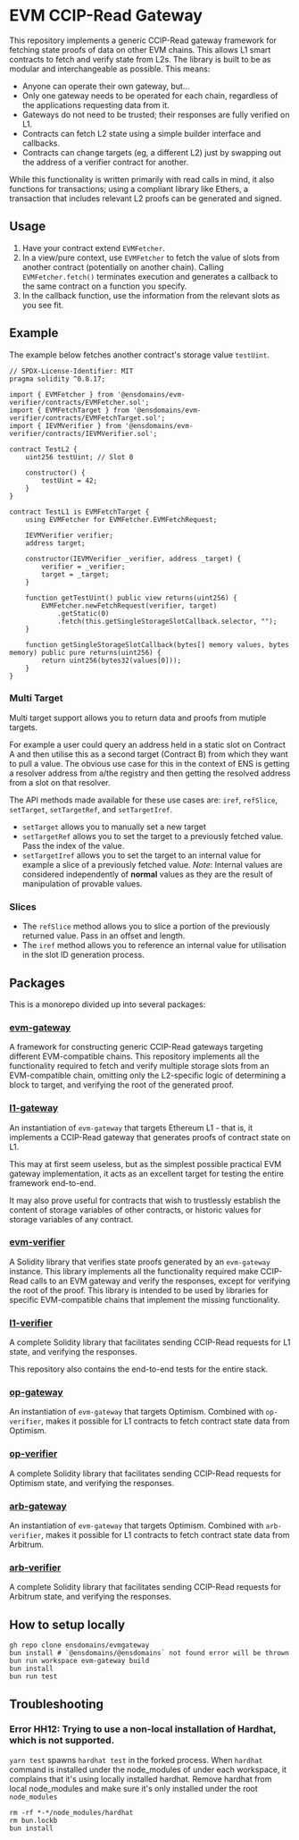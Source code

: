 # EVM CCIP-Read Gateway
This repository implements a generic CCIP-Read gateway framework for fetching state proofs of data on other EVM chains. This allows L1 smart contracts to fetch and verify state from L2s. The library is built to be as modular and interchangeable as possible. This means:

 - Anyone can operate their own gateway, but...
 - Only one gateway needs to be operated for each chain, regardless of the applications requesting data from it.
 - Gateways do not need to be trusted; their responses are fully verified on L1.
 - Contracts can fetch L2 state using a simple builder interface and callbacks.
 - Contracts can change targets (eg, a different L2) just by swapping out the address of a verifier contract for another.

While this functionality is written primarily with read calls in mind, it also functions for transactions; using a compliant
library like Ethers, a transaction that includes relevant L2 proofs can be generated and signed.


## Usage

 1. Have your contract extend `EVMFetcher`.
 2. In a view/pure context, use `EVMFetcher` to fetch the value of slots from another contract (potentially on another chain). Calling `EVMFetcher.fetch()` terminates execution and generates a callback to the same contract on a function you specify.
 3. In the callback function, use the information from the relevant slots as you see fit.

## Example

The example below fetches another contract's storage value `testUint`.

```
// SPDX-License-Identifier: MIT
pragma solidity ^0.8.17;

import { EVMFetcher } from '@ensdomains/evm-verifier/contracts/EVMFetcher.sol';
import { EVMFetchTarget } from '@ensdomains/evm-verifier/contracts/EVMFetchTarget.sol';
import { IEVMVerifier } from '@ensdomains/evm-verifier/contracts/IEVMVerifier.sol';

contract TestL2 {
    uint256 testUint; // Slot 0
    
    constructor() {
        testUint = 42;
    }
}

contract TestL1 is EVMFetchTarget {
    using EVMFetcher for EVMFetcher.EVMFetchRequest;

    IEVMVerifier verifier;
    address target;

    constructor(IEVMVerifier _verifier, address _target) {
        verifier = _verifier;
        target = _target;
    }

    function getTestUint() public view returns(uint256) {
        EVMFetcher.newFetchRequest(verifier, target)
            .getStatic(0)
            .fetch(this.getSingleStorageSlotCallback.selector, "");
    }

    function getSingleStorageSlotCallback(bytes[] memory values, bytes memory) public pure returns(uint256) {
        return uint256(bytes32(values[0]));
    }
}
```

### Multi Target
Multi target support allows you to return data and proofs from mutiple targets.

For example a user could query an address held in a static slot on Contract A and then utilise this as a second target (Contract B) from which they want to pull a value. The obvious use case for this in the context of ENS is getting a resolver address from a/the registry and then getting the resolved address from a slot on that resolver.

The API methods made available for these use cases are: `iref`, `refSlice`, `setTarget`, `setTargetRef`, and `setTargetIref`.

- `setTarget` allows you to manually set a new target
- `setTargetRef` allows you to set the target to a previously fetched value. Pass the index of the value.
- `setTargetIref` allows you to set the target to an internal value for example a slice of a previously fetched value. *Note*: Internal values are considered independently of **normal** values as they are the result of manipulation of provable values.

### Slices

- The `refSlice` method allows you to slice a portion of the previously returned value. Pass in an offset and length.
- The `iref` method allows you to reference an internal value for utilisation in the slot ID generation process.


## Packages

This is a monorepo divided up into several packages:

### [evm-gateway](/evm-gateway/)
A framework for constructing generic CCIP-Read gateways targeting different EVM-compatible chains. This repository
implements all the functionality required to fetch and verify multiple storage slots from an EVM-compatible chain,
omitting only the L2-specific logic of determining a block to target, and verifying the root of the generated proof.

### [l1-gateway](/l1-gateway/)
An instantiation of `evm-gateway` that targets Ethereum L1 - that is, it implements a CCIP-Read gateway that generates
proofs of contract state on L1.

This may at first seem useless, but as the simplest possible practical EVM gateway implementation, it acts as an excellent
target for testing the entire framework end-to-end.

It may also prove useful for contracts that wish to trustlessly establish the content of storage variables of other contracts,
or historic values for storage variables of any contract.

### [evm-verifier](/evm-verifier/)
A Solidity library that verifies state proofs generated by an `evm-gateway` instance. This library implements all the
functionality required make CCIP-Read calls to an EVM gateway and verify the responses, except for verifying the root of the
proof. This library is intended to be used by libraries for specific EVM-compatible chains that implement the missing 
functionality.

### [l1-verifier](/l1-verifier/)
A complete Solidity library that facilitates sending CCIP-Read requests for L1 state, and verifying the responses.

This repository also contains the end-to-end tests for the entire stack.

### [op-gateway](/op-gateway/)
An instantiation of `evm-gateway` that targets Optimism. Combined with `op-verifier`, makes it possible for L1 contracts to fetch contract state data from Optimism.

### [op-verifier](/op-verifier/)
A complete Solidity library that facilitates sending CCIP-Read requests for Optimism state, and verifying the responses.

### [arb-gateway](/arb-gateway/)
An instantiation of `evm-gateway` that targets Optimism. Combined with `arb-verifier`, makes it possible for L1 contracts to fetch contract state data from Arbitrum.

### [arb-verifier](/arb-verifier/)
A complete Solidity library that facilitates sending CCIP-Read requests for Arbitrum state, and verifying the responses.

## How to setup locally

```
gh repo clone ensdomains/evmgateway
bun install # `@ensdomains/@ensdomains` not found error will be thrown
bun run workspace evm-gateway build
bun install
bun run test
```

## Troubleshooting

### Error HH12: Trying to use a non-local installation of Hardhat, which is not supported.

`yarn test` spawns `hardhat test` in the forked process. When `hardhat` command is installed under the node_modules of under each workspace, it complains that it's using locally installed hardhat. Remove hardhat from local node_modules and make sure it's only installed under the root `node_modules`

```
rm -rf *-*/node_modules/hardhat
rm bun.lockb
bun install
```